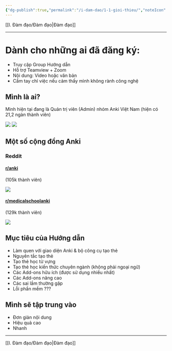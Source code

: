 ```yaml
---
{"dg-publish":true,"permalink":"/i-dam-dao/1-1-gioi-thieu/","noteIcon":""}
---
```


[[I. Đàm đạo/Đàm đạo\|Đàm đạo]]
___
# Dành cho những ai đã đăng ký:
- Truy cập Group Hướng dẫn
- Hỗ trợ Teamview + Zoom
- Nội dung: Video hoặc văn bản
- Cầm tay chỉ việc nếu cảm thấy mình không rành công nghệ

## Mình là ai?

Mình hiện tại đang là Quản trị viên (Admin) nhóm Anki Việt Nam (hiện có 21,2 ngàn thành viên)

![](https://i.imgur.com/qexcHxx.png)
![](https://i.imgur.com/buRgyor.png)


## Một số cộng đồng Anki
### Reddit
#### [r/anki](https://www.reddit.com/r/Anki/)
(105k thành viên)

![](https://i.imgur.com/DWZBDSJ.png)

#### [r/medicalschoolanki](https://www.reddit.com/r/medicalschoolanki/)
(129k thành viên)

![](https://i.imgur.com/emyastt.png)

## Mục tiêu của Hướng dẫn

- Làm quen với giao diện Anki & bộ công cụ tạo thẻ
- Nguyên tắc tạo thẻ
- Tạo thẻ học từ vựng
- Tạo thẻ học kiến thức chuyên ngành (không phải ngoại ngữ)
- Các Add-ons hữu ích (được sử dụng nhiều nhất)
- Các Add-ons nâng cao
- Các sai lầm thường gặp
- Lỗi phần mềm ???

## Mình sẽ tập trung vào

- Đơn giản nội dung
- Hiệu quả cao
- Nhanh

___
[[I. Đàm đạo/Đàm đạo\|Đàm đạo]]
